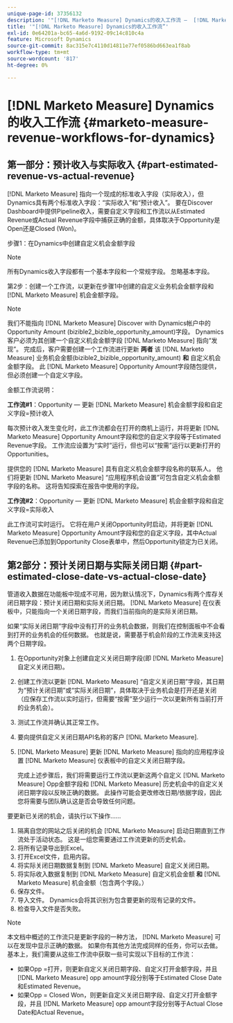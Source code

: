 ```yaml
---
unique-page-id: 37356132
description: '"[!DNL Marketo Measure] Dynamics的收入工作流 —  [!DNL Marketo Measure]  — 产品文档”'
title: '"[!DNL Marketo Measure] Dynamics的收入工作流”'
exl-id: 0e64201a-bc65-4a6d-9192-09c14c810c4a
feature: Microsoft Dynamics
source-git-commit: 8ac315e7c4110d14811e77ef0586bd663ea1f8ab
workflow-type: tm+mt
source-wordcount: '817'
ht-degree: 0%

---
```


# [!DNL Marketo Measure] Dynamics的收入工作流 {#marketo-measure-revenue-workflows-for-dynamics}

## 第一部分：预计收入与实际收入 {#part-estimated-revenue-vs-actual-revenue}

[!DNL Marketo Measure] 指向一个现成的标准收入字段（实际收入），但Dynamics具有两个标准收入字段：“实际收入”和“预计收入”。 要在Discover Dashboard中提供Pipeline收入，需要自定义字段和工作流以从Estimated Revenue或Actual Revenue字段中捕获正确的金额，具体取决于Opportunity是Open还是Closed (Won)。

步骤1：在Dynamics中创建自定义机会金额字段

>[!NOTE]
>
>所有Dynamics收入字段都有一个基本字段和一个常规字段。 忽略基本字段。

第2步：创建一个工作流，以更新在步骤1中创建的自定义业务机会金额字段和 [!DNL Marketo Measure] 机会金额字段。

>[!NOTE]
>
>我们不能指向 [!DNL Marketo Measure] Discover with Dynamics帐户中的Opportunity Amount (bizible2_bizible_opportunity_amount)字段。 Dynamics客户必须为其创建一个自定义机会金额字段 [!DNL Marketo Measure] 指向“发现”。 完成后，客户需要创建一个工作流进行更新 **两者** 该 [!DNL Marketo Measure] 业务机会金额(bizible2_bizible_opportunity_amount) **和** 自定义机会金额字段。 此 [!DNL Marketo Measure] Opportunity Amount字段随包提供，但必须创建一个自定义字段。

金额工作流说明：

**工作流#1**：Opportunity — 更新 [!DNL Marketo Measure] 机会金额字段和自定义字段=预计收入

每次预计收入发生变化时，此工作流都会在打开的商机上运行，并将更新 [!DNL Marketo Measure] Opportunity Amount字段和您的自定义字段等于Estimated Revenue字段。 工作流应设置为“实时”运行，但也可以“按需”运行以更新打开的Opportunities。

提供您的 [!DNL Marketo Measure] 具有自定义机会金额字段名称的联系人。 他们将更新 [!DNL Marketo Measure] “应用程序机会设置”可包含自定义机会金额字段的名称。 这将告知探索在报告中使用的字段。

**工作流#2**：Opportunity — 更新 [!DNL Marketo Measure] 机会金额字段和自定义字段=实际收入

此工作流可实时运行。 它将在用户关闭Opportunity时启动，并将更新 [!DNL Marketo Measure] Opportunity Amount字段和您的自定义字段，其中Actual Revenue已添加到Opportunity Close表单中，然后Opportunity锁定为已关闭。

## 第2部分：预计关闭日期与实际关闭日期 {#part-estimated-close-date-vs-actual-close-date}

管道收入数据在功能板中现成不可用，因为默认情况下，Dynamics有两个库存关闭日期字段：预计关闭日期和实际关闭日期。 [!DNL Marketo Measure] 在仪表板中，只能指向一个关闭日期字段，而我们当前指向的是实际关闭日期。

如果“实际关闭日期”字段中没有打开的业务机会数据，则我们在控制面板中不会看到打开的业务机会的任何数据。 也就是说，需要基于机会阶段的工作流来支持这两个日期字段。

1. 在Opportunity对象上创建自定义关闭日期字段(即 [!DNL Marketo Measure] 自定义关闭日期)。
1. 创建工作流以更新 [!DNL Marketo Measure] “自定义关闭日期”字段，其日期为“预计关闭日期”或“实际关闭日期”，具体取决于业务机会是打开还是关闭（应保存工作流以实时运行，但需要“按需”至少运行一次以更新所有当前打开的业务机会）。
1. 测试工作流并确认其正常工作。
1. 要向提供自定义关闭日期API名称的客户 [!DNL Marketo Measure].
1. [!DNL Marketo Measure] 更新 [!DNL Marketo Measure] 指向的应用程序设置 [!DNL Marketo Measure] 仪表板中的自定义关闭日期字段。

   完成上述步骤后，我们将需要运行工作流以更新这两个自定义 [!DNL Marketo Measure] Opp金额字段和 [!DNL Marketo Measure] 历史机会中的自定义关闭日期字段以反映正确的数据。 此操作可能会更改修改日期/依据字段，因此您将需要与团队确认这是否会导致任何问题。

要更新已关闭的机会，请执行以下操作……

1. 隔离自您的网站之后关闭的机会 [!DNL Marketo Measure] 启动日期直到工作流处于活动状态。 这是一组您需要通过工作流更新的历史机会。
1. 将所有记录导出到Excel。
1. 打开Excel文件，启用内容。
1. 将实际关闭日期数据复制到 [!DNL Marketo Measure] 自定义关闭日期。
1. 将实际收入数据复制到 [!DNL Marketo Measure] 自定义机会金额 **和** [!DNL Marketo Measure] 机会金额（包含两个字段。）
1. 保存文件。
1. 导入文件。 Dynamics会将其识别为包含要更新的现有记录的文件。
1. 检查导入文件是否失败。

>[!NOTE]
>
>本文档中概述的工作流只是更新字段的一种方法， [!DNL Marketo Measure] 可以在发现中显示正确的数据。 如果你有其他方法完成同样的任务，你可以去做。 基本上，我们需要从这些工作流中获取一些可实现以下目标的工作流：
>
> * 如果Opp =打开，则更新自定义关闭日期字段、自定义打开金额字段，并且 [!DNL Marketo Measure] opp amount字段分别等于Estimated Close Date和Estimated Revenue。
> * 如果Opp = Closed Won，则更新自定义关闭日期字段、自定义打开金额字段，并且 [!DNL Marketo Measure] opp amount字段分别等于Actual Close Date和Actual Revenue。
